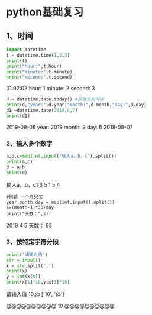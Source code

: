 # python基础复习

## 1、时间

```python
import datetime
t = datetime.time(1,2,3)
print(t)
print("hour:",t.hour)
print("minute:",t.minute)
print("second:",t.second)
```

01:02:03
hour: 1
minute: 2
second: 3

```python
d = datetime.date.today() #获取当前时间
print(d,"year:",d.year,"month:",d.month,"day:",d.day)
d1 =datetime.date(2018,8,7)
print(d1)
```

2019-09-06 year: 2019 month: 9 day: 6
2018-08-07

### 2、输入多个数字

```python
a,b,c=map(int,input("输入a，b，c").split())
print(a,c)
d = a+b
print(d)
```

输入a，b，c1 3 5
1 5
4

```
#例题 一个月30天
year,month,day = map(int,input().split())
s=(month-1)*30+day
print("天数：",s)
```

2019 4 5
天数： 95

### 3、按特定字符分段

```python
print("请输入值")
str = input()
x = str.split(',')
print(x)
y = int(x[0])
print(x[1]*10,y,x[1]*10)
```

请输入值
10,@
['10', '@']

@@@@@@@@@@ 10 @@@@@@@@@@
